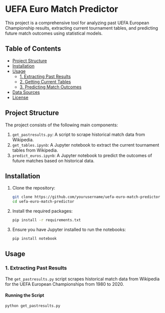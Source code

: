 # UEFA Euro Match Predictor

This project is a comprehensive tool for analyzing past UEFA European Championship results, extracting current tournament tables, and predicting future match outcomes using statistical models.

## Table of Contents
- [Project Structure](#project-structure)
- [Installation](#installation)
- [Usage](#usage)
  - [1. Extracting Past Results](#1-extracting-past-results)
  - [2. Getting Current Tables](#2-getting-current-tables)
  - [3. Predicting Match Outcomes](#3-predicting-match-outcomes)
- [Data Sources](#data-sources)
- [License](#license)

## Project Structure

The project consists of the following main components:

1. `get_pastresults.py`: A script to scrape historical match data from Wikipedia.
2. `get_tables.ipynb`: A Jupyter notebook to extract the current tournament tables from Wikipedia.
3. `predict_euros.ipynb`: A Jupyter notebook to predict the outcomes of future matches based on historical data.

## Installation

1. Clone the repository:
    ```bash
    git clone https://github.com/yourusername/uefa-euro-match-predictor.git
    cd uefa-euro-match-predictor
    ```

2. Install the required packages:
    ```bash
    pip install -r requirements.txt
    ```

3. Ensure you have Jupyter installed to run the notebooks:
    ```bash
    pip install notebook
    ```

## Usage

### 1. Extracting Past Results

The `get_pastresults.py` script scrapes historical match data from Wikipedia for the UEFA European Championships from 1980 to 2020.

#### Running the Script

```bash
python get_pastresults.py
